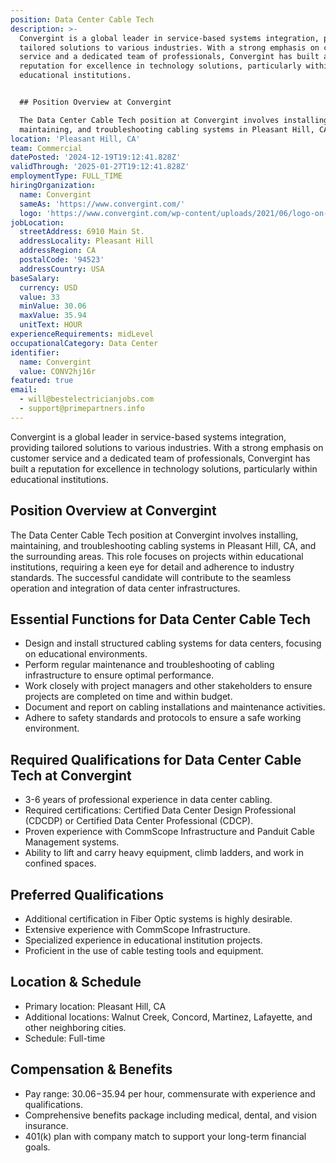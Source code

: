 ```yaml
---
position: Data Center Cable Tech
description: >-
  Convergint is a global leader in service-based systems integration, providing
  tailored solutions to various industries. With a strong emphasis on customer
  service and a dedicated team of professionals, Convergint has built a
  reputation for excellence in technology solutions, particularly within
  educational institutions.


  ## Position Overview at Convergint

  The Data Center Cable Tech position at Convergint involves installing,
  maintaining, and troubleshooting cabling systems in Pleasant Hill, CA, ...
location: 'Pleasant Hill, CA'
team: Commercial
datePosted: '2024-12-19T19:12:41.828Z'
validThrough: '2025-01-27T19:12:41.828Z'
employmentType: FULL_TIME
hiringOrganization:
  name: Convergint
  sameAs: 'https://www.convergint.com/'
  logo: 'https://www.convergint.com/wp-content/uploads/2021/06/logo-on-dark-blue.png'
jobLocation:
  streetAddress: 6910 Main St.
  addressLocality: Pleasant Hill
  addressRegion: CA
  postalCode: '94523'
  addressCountry: USA
baseSalary:
  currency: USD
  value: 33
  minValue: 30.06
  maxValue: 35.94
  unitText: HOUR
experienceRequirements: midLevel
occupationalCategory: Data Center
identifier:
  name: Convergint
  value: CONV2hj16r
featured: true
email:
  - will@bestelectricianjobs.com
  - support@primepartners.info
---
```




Convergint is a global leader in service-based systems integration, providing tailored solutions to various industries. With a strong emphasis on customer service and a dedicated team of professionals, Convergint has built a reputation for excellence in technology solutions, particularly within educational institutions.

## Position Overview at Convergint
The Data Center Cable Tech position at Convergint involves installing, maintaining, and troubleshooting cabling systems in Pleasant Hill, CA, and the surrounding areas. This role focuses on projects within educational institutions, requiring a keen eye for detail and adherence to industry standards. The successful candidate will contribute to the seamless operation and integration of data center infrastructures.

## Essential Functions for Data Center Cable Tech
- Design and install structured cabling systems for data centers, focusing on educational environments.
- Perform regular maintenance and troubleshooting of cabling infrastructure to ensure optimal performance.
- Work closely with project managers and other stakeholders to ensure projects are completed on time and within budget.
- Document and report on cabling installations and maintenance activities.
- Adhere to safety standards and protocols to ensure a safe working environment.

## Required Qualifications for Data Center Cable Tech at Convergint
- 3-6 years of professional experience in data center cabling.
- Required certifications: Certified Data Center Design Professional (CDCDP) or Certified Data Center Professional (CDCP).
- Proven experience with CommScope Infrastructure and Panduit Cable Management systems.
- Ability to lift and carry heavy equipment, climb ladders, and work in confined spaces.

## Preferred Qualifications
- Additional certification in Fiber Optic systems is highly desirable.
- Extensive experience with CommScope Infrastructure.
- Specialized experience in educational institution projects.
- Proficient in the use of cable testing tools and equipment.

## Location & Schedule
- Primary location: Pleasant Hill, CA
- Additional locations: Walnut Creek, Concord, Martinez, Lafayette, and other neighboring cities.
- Schedule: Full-time

## Compensation & Benefits
- Pay range: $30.06-$35.94 per hour, commensurate with experience and qualifications.
- Comprehensive benefits package including medical, dental, and vision insurance.
- 401(k) plan with company match to support your long-term financial goals.